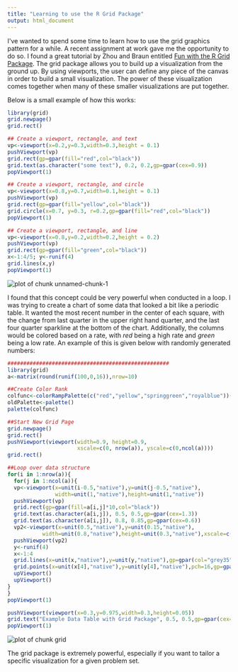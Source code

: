 ```yaml
---
title: "Learning to use the R Grid Package"
output: html_document
---
```


I've wanted to spend some time to learn how to use the grid graphics pattern for a while.  A recent assignment at work gave me the opportunity to do so.  I found a great tutorial by Zhou and Braun entitled [Fun with the R Grid Package](http://www.amstat.org/publications/jse/v18n3/zhou.pdf).  The grid package allows you to build up a visualization from the ground up.  By using viewports, the user can define any piece of the canvas in order to build a small visualization.  The power of these visualization comes together when many of these smaller visualizations are put together.  

Below is a small example of how this works:

```r
library(grid)
grid.newpage()
grid.rect()

## Create a viewport, rectangle, and text
vp<-viewport(x=0.2,y=0.3,width=0.3,height = 0.1)
pushViewport(vp)
grid.rect(gp=gpar(fill="red",col="black"))
grid.text(as.character("some text"), 0.2, 0.2,gp=gpar(cex=0.9))
popViewport(1)

## Create a viewport, rectangle, and circle
vp<-viewport(x=0.8,y=0.7,width=0.1,height = 0.1)
pushViewport(vp)
grid.rect(gp=gpar(fill="yellow",col="black"))
grid.circle(x=0.7, y=0.3, r=0.2,gp=gpar(fill="red",col="black"))
popViewport(1)

## Create a viewport, rectangle, and line
vp<-viewport(x=0.8,y=0.2,width=0.2,height = 0.2)
pushViewport(vp)
grid.rect(gp=gpar(fill="green",col="black"))
x<-1:4/5; y<-runif(4)
grid.lines(x,y)
popViewport(1)
```

![plot of chunk unnamed-chunk-1](https://dmbeskow.github.io/images/2016-07-21-GridGraphics/grid-1.png) 

I found that this concept could be very powerful when conducted in a loop.  I was trying to create a chart of some data that looked a bit like a periodic table.  It wanted the most recent number in the center of each square, with the change from last quarter in the upper right hand quarter, and the last four quarter sparkline at the bottom of the chart.  Additionally, the columns would be colored based on a rate, with _red_ being a high rate and _green_ being a low rate.  An example of this is given below with randomly generated numbers:



```r
###################################################
library(grid)
a<-matrix(round(runif(100,0,16)),nrow=10)

##Create Color Rank
colfunc<-colorRampPalette(c("red","yellow","springgreen","royalblue"))(n=200)
oldPalette<-palette()
palette(colfunc)

##Start New Grid Page
grid.newpage()
grid.rect()
pushViewport(viewport(width=0.9, height=0.9,
                      xscale=c(0, nrow(a)), yscale=c(0,ncol(a))))
grid.rect()

##Loop over data structure
for(i in 1:nrow(a)){
  for(j in 1:ncol(a)){
  vp<-viewport(x=unit(i-0.5,"native"),y=unit(j-0.5,"native"),
               width=unit(1,"native"),height=unit(1,"native"))
  pushViewport(vp)
  grid.rect(gp=gpar(fill=a[i,j]*10,col="black"))
  grid.text(as.character(a[i,j]), 0.5, 0.5,gp=gpar(cex=1.3))
  grid.text(as.character(a[i,j]), 0.8, 0.85,gp=gpar(cex=0.6))
  vp2<-viewport(x=unit(0.5,"native"),y=unit(0.15,"native"),
           width=unit(0.8,"native"),height=unit(0.3,"native"),xscale=c(1,4),yscale=c(0,1))
  pushViewport(vp2)
  y<-runif(4)
  x<-1:4
  grid.lines(x=unit(x,"native"),y=unit(y,"native"),gp=gpar(col="grey35"))
  grid.points(x=unit(x[4],"native"),y=unit(y[4],"native"),pch=16,gp=gpar(fill="grey35",col="grey35",cex=0.4))
  upViewport()
  upViewport()
}
}
popViewport(1)

pushViewport(viewport(x=0.3,y=0.975,width=0.3,height=0.05))
grid.text("Example Data Table with Grid Package", 0.5, 0.5,gp=gpar(cex=1))
popViewport(1)
```

![plot of chunk grid](https://dmbeskow.github.io/images/2016-07-21-GridGraphics/grid-1.png) 

The grid package is extremely powerful, especially if you want to tailor a specific visualization for a given problem set. 
